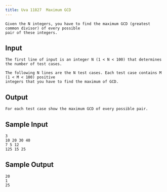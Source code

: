 ```yaml
---
title: Uva 11827  Maximum GCD
---
```



```
Given the N integers, you have to find the maximum GCD (greatest common divisor) of every possible
pair of these integers.
```

## Input

```
The first line of input is an integer N (1 < N < 100) that determines the number of test cases.

The following N lines are the N test cases. Each test case contains M (1 < M < 100) positive
integers that you have to find the maximum of GCD.

```

## Output

```
For each test case show the maximum GCD of every possible pair.

```

## Sample Input

```
3
10 20 30 40
7 5 12
125 15 25

```

## Sample Output

```
20
1
25
```
